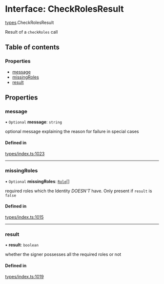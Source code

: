 # Interface: CheckRolesResult

[types](../wiki/types).CheckRolesResult

Result of a `checkRoles` call

## Table of contents

### Properties

- [message](../wiki/types.CheckRolesResult#message)
- [missingRoles](../wiki/types.CheckRolesResult#missingroles)
- [result](../wiki/types.CheckRolesResult#result)

## Properties

### message

• `Optional` **message**: `string`

optional message explaining the reason for failure in special cases

#### Defined in

[types/index.ts:1023](https://github.com/PolymeshAssociation/polymesh-sdk/blob/07a4c5b0/src/types/index.ts#L1023)

___

### missingRoles

• `Optional` **missingRoles**: [`Role`](../wiki/types#role)[]

required roles which the Identity *DOESN'T* have. Only present if `result` is `false`

#### Defined in

[types/index.ts:1015](https://github.com/PolymeshAssociation/polymesh-sdk/blob/07a4c5b0/src/types/index.ts#L1015)

___

### result

• **result**: `boolean`

whether the signer possesses all the required roles or not

#### Defined in

[types/index.ts:1019](https://github.com/PolymeshAssociation/polymesh-sdk/blob/07a4c5b0/src/types/index.ts#L1019)
